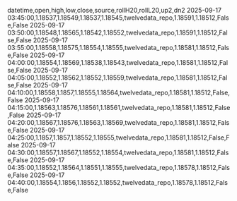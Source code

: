 datetime,open,high,low,close,source,rollH20,rollL20,up2,dn2
2025-09-17 03:45:00,1.18537,1.18549,1.18537,1.18545,twelvedata_repo,1.18591,1.18512,False,False
2025-09-17 03:50:00,1.18548,1.18565,1.18542,1.18552,twelvedata_repo,1.18591,1.18512,False,False
2025-09-17 03:55:00,1.18558,1.18575,1.18554,1.18555,twelvedata_repo,1.18581,1.18512,False,False
2025-09-17 04:00:00,1.18554,1.18569,1.18538,1.18543,twelvedata_repo,1.18581,1.18512,False,False
2025-09-17 04:05:00,1.18552,1.18562,1.18552,1.18559,twelvedata_repo,1.18581,1.18512,False,False
2025-09-17 04:10:00,1.18558,1.1857,1.18555,1.18564,twelvedata_repo,1.18581,1.18512,False,False
2025-09-17 04:15:00,1.18563,1.18576,1.18561,1.18561,twelvedata_repo,1.18581,1.18512,False,False
2025-09-17 04:20:00,1.18567,1.18576,1.18563,1.18569,twelvedata_repo,1.18581,1.18512,False,False
2025-09-17 04:25:00,1.1857,1.1857,1.18552,1.18555,twelvedata_repo,1.18581,1.18512,False,False
2025-09-17 04:30:00,1.18557,1.18567,1.18552,1.18554,twelvedata_repo,1.18581,1.18512,False,False
2025-09-17 04:35:00,1.18552,1.18564,1.18551,1.18555,twelvedata_repo,1.18578,1.18512,False,False
2025-09-17 04:40:00,1.18554,1.1856,1.18552,1.18552,twelvedata_repo,1.18578,1.18512,False,False
